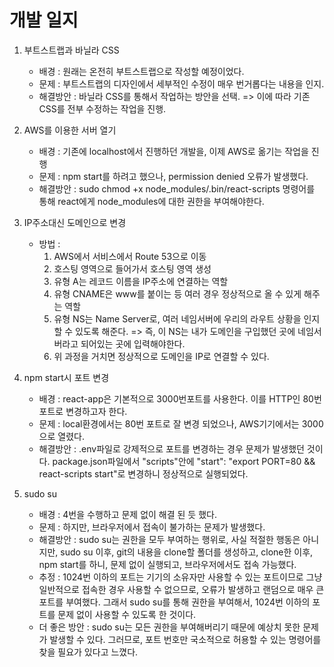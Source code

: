 # 개발 일지

1. 부트스트랩과 바닐라 CSS
    - 배경 : 원래는 온전히 부트스트랩으로 작성할 예정이었다.
    - 문제 : 부트스트랩의 디자인에서 세부적인 수정이 매우 번거롭다는 내용을 인지.
    - 해결방안 : 바닐라 CSS를 통해서 작업하는 방안을 선택. => 이에 따라 기존 CSS를 전부 수정하는 작업을 진행.

2. AWS를 이용한 서버 열기
    - 배경 : 기존에 localhost에서 진행하던 개발을, 이제 AWS로 옮기는 작업을 진행
    - 문제 : npm start를 하려고 했으나, permission denied 오류가 발생했다.
    - 해결방안 : sudo chmod +x node_modules/.bin/react-scripts 명령어를 통해 react에게 node_modules에 대한 권한을 부여해야한다.

3. IP주소대신 도메인으로 변경
    - 방법 :
        1. AWS에서 서비스에서 Route 53으로 이동
        2. 호스팅 영역으로 들어가서 호스팅 영역 생성
        3. 유형 A는 레코드 이름을 IP주소에 연결하는 역할
        4. 유형 CNAME은 www를 붙이는 등 여러 경우 정상적으로 올 수 있게 해주는 역할
        5. 유형 NS는 Name Server로, 여러 네임서버에 우리의 라우트 상황을 인지할 수 있도록 해준다.
            => 즉, 이 NS는 내가 도메인을 구입했던 곳에 네임서버라고 되어있는 곳에 입력해야한다.
        6. 위 과정을 거치면 정상적으로 도메인을 IP로 연결할 수 있다.

4. npm start시 포트 변경
    - 배경 : react-app은 기본적으로 3000번포트를 사용한다. 이를 HTTP인 80번 포트로 변경하고자 한다.
    - 문제 : local환경에서는 80번 포트로 잘 변경 되었으나, AWS기기에서는 3000으로 열렸다.
    - 해결방안 : .env파일로 강제적으로 포트를 변경하는 경우 문제가 발생했던 것이다. package.json파일에서 "scripts"안에 "start": "export PORT=80 && react-scripts start"로 변경하니 정상적으로 실행되었다.

5. sudo su
    - 배경 : 4번을 수행하고 문제 없이 해결 된 듯 했다.
    - 문제 : 하지만, 브라우저에서 접속이 불가하는 문제가 발생했다.
    - 해결방안 : sudo su는 권한을 모두 부여하는 행위로, 사실 적절한 행동은 아니지만, sudo su 이후, git의 내용을 clone할 폴더를 생성하고, clone한 이후, npm start를 하니, 문제 없이 실행되고, 브라우저에서도 접속 가능했다.
    - 추정 : 1024번 이하의 포트는 기기의 소유자만 사용할 수 있는 포트이므로 그냥 일반적으로 접속한 경우 사용할 수 없으므로, 오류가 발생하고 랜덤으로 매우 큰 포트를 부여했다. 그래서 sudo su를 통해 권한을 부여해서, 1024번 이하의 포트를 문제 없이 사용할 수 있도록 한 것이다.
    - 더 좋은 방안 : sudo su는 모든 권한을 부여해버리기 때문에 예상치 못한 문제가 발생할 수 있다. 그러므로, 포트 번호만 국소적으로 허용할 수 있는 명령어를 찾을 필요가 있다고 느꼈다.